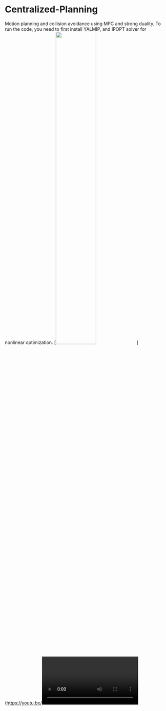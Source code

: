 # Centralized-Planning
Motion planning and collision avoidance using MPC and strong duality. 
To run the code, you need to first install YALMIP, and IPOPT solver for nonlinear optimization. 
[<img src="https://img.youtube.com/vi/<VIDEO ID>/maxresdefault.jpg" width="50%">](https://youtu.be/<VIDEO ID>)
